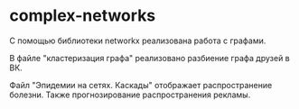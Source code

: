 # complex-networks
С помощью библиотеки networkx реализована работа с графами.

В файле "кластеризация графа" реализовано разбиение графа друзей в ВК.

Файл "Эпидемии на сетях. Каскады" отображает распространение болезни. Также прогнозирование распространения рекламы.
